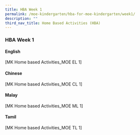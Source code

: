 ```yaml
---
title: HBA Week 1
permalink: /moe-kindergarten/hba-for-moe-kindergarten/week1/
description: ""
third_nav_title: Home Based Activities (HBA)
---
```

### **HBA Week 1**
#### **English**
[MK Home based Activities_MOE EL 1]

#### **Chinese**
[MK Home based Activities_MOE CL 1]

#### **Malay**
[MK Home based Activities_MOE ML 1]

#### **Tamil**
[MK Home based Activities_MOE TL 1]